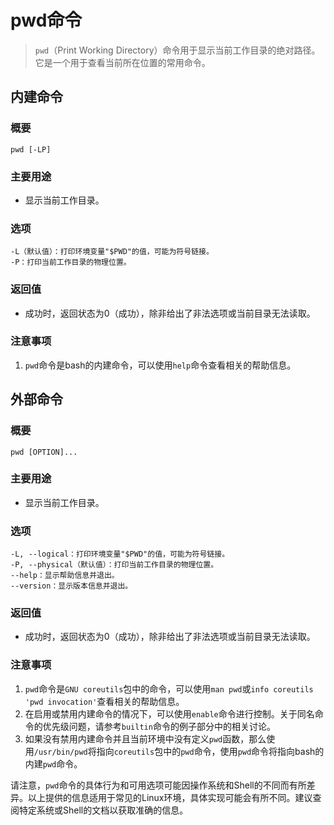 # pwd命令

> `pwd`（Print Working Directory）命令用于显示当前工作目录的绝对路径。它是一个用于查看当前所在位置的常用命令。
>

## 内建命令

### 概要

```shell
pwd [-LP]
```

### 主要用途

- 显示当前工作目录。

### 选项

```shell
-L（默认值）：打印环境变量"$PWD"的值，可能为符号链接。
-P：打印当前工作目录的物理位置。
```

### 返回值

- 成功时，返回状态为0（成功），除非给出了非法选项或当前目录无法读取。

### 注意事项

1. `pwd`命令是bash的内建命令，可以使用`help`命令查看相关的帮助信息。

## 外部命令

### 概要

```shell
pwd [OPTION]...
```

### 主要用途

- 显示当前工作目录。

### 选项

```shell
-L, --logical：打印环境变量"$PWD"的值，可能为符号链接。
-P, --physical（默认值）：打印当前工作目录的物理位置。
--help：显示帮助信息并退出。
--version：显示版本信息并退出。
```

### 返回值

- 成功时，返回状态为0（成功），除非给出了非法选项或当前目录无法读取。

### 注意事项

1. `pwd`命令是`GNU coreutils`包中的命令，可以使用`man pwd`或`info coreutils 'pwd invocation'`查看相关的帮助信息。
2. 在启用或禁用内建命令的情况下，可以使用`enable`命令进行控制。关于同名命令的优先级问题，请参考`builtin`命令的例子部分中的相关讨论。
3. 如果没有禁用内建命令并且当前环境中没有定义`pwd`函数，那么使用`/usr/bin/pwd`将指向`coreutils`包中的`pwd`命令，使用`pwd`命令将指向bash的内建`pwd`命令。

请注意，`pwd`命令的具体行为和可用选项可能因操作系统和Shell的不同而有所差异。以上提供的信息适用于常见的Linux环境，具体实现可能会有所不同。建议查阅特定系统或Shell的文档以获取准确的信息。
